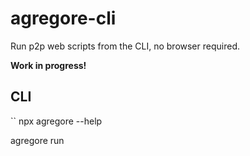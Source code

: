 # agregore-cli

Run  p2p web scripts from the CLI, no browser required.

**Work in progress!**

## CLI

``
npx agregore --help

agregore run <script> [...opts]
agregore eval "Some code" [...opts]

--no-https: Disable loading scripts from HTTPS
--no-http:  Disable loading scripts from HTTP
--no-ipfs: Disable loading scripts from IPFS
--no-hyper: Disable loading scripts from hypercore-protocol
--root: The root folder to persist data to (defaults to current folder)
--help: Show this text
```

```
npx agregore run hyper://blog.mauve.moe/example.js
```

### Currently missing before being "stable":

- `file://` support
- Persistence
- More APIs?

## TODO:

- Use vm module to set up environment
- Inject browser APIs
	- Reuse as much as possible from existing [globals](https://nodejs.org/api/globals.html)
- Set up dynamic fetch map `<scheme> => fetch()`
- Wrap map with a `fetch()` API which can understand schemes
- Inject `fetch()` into VM
- Add custom linker which uses `fetch()`
- Register `http://` and `https://`
- Register `file://` protocol scheme, limit to local folder or below
- Register p2p protocol schemes (dynamic require?)
	- ipfs/ipns/ipld/pubsub
	- hyper
- Publish as downloadable binary
- Figure out import maps
